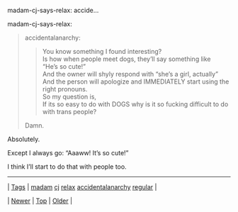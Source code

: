 <!--
title: madam-cj-says-relax
date: 2020-06-28T15:27:00.268Z
tags: madam, cj, relax, accidentalanarchy, regular
-->


madam-cj-says-relax: accide...

<p>madam-cj-says-relax:</p>
<blockquote>
<p>accidentalanarchy:</p>
<blockquote>
<p>You know something I found interesting?<br/> Is how when people meet dogs, they’ll say something like<br/> “He’s so cute!”<br/> And the owner will shyly respond with “she’s a girl, actually”<br/> And the person will apologize and IMMEDIATELY start using the right pronouns.<br/> So my question is,<br/> If its so easy to do with DOGS why is it so fucking difficult to do with trans people?</p>
</blockquote>
<p>Damn.</p>
</blockquote>

<p>Absolutely.</p><p>Except I always go: &ldquo;Aaaww! It&rsquo;s so cute!&rdquo;</p><p>I think I&rsquo;ll start to do that with people too.</p>

<!--BOTTOM-POST-NAVIGATION-->
---

| [Tags](tags.md) | [madam](tag-madam.md) [cj](tag-cj.md) [relax](tag-relax.md) [accidentalanarchy](tag-accidentalanarchy.md) [regular](tag-regular.md) |

| [Newer](80085036670.md) | [Top](index.md) | [Older](80086077013.md) |